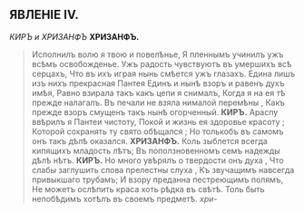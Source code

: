 ## ЯВЛЕНІЕ ІV.
_КИРЪ и ХРИЗАНФЪ_
**ХРИЗАНФЪ.**
> Исполнилъ волю я твою и повелѣнье,
> Я пленнымъ учинилъ ужъ всѣмъ освобожденье.
> Ужъ радость чувствуютъ въ умершихъ всѣ серцахъ,
> Что въ ихъ играя нынь смѣется ужъ глазахъ.
> Едина лишъ изъ нихъ прекрасная Пантея
> Единъ и нынѣ взоръ и равенъ духъ имѣя,
> Равно взирала такъ какъ цепи я снималъ,
> Когда я на ея тѣ прежде налагалъ.
> Въ печали не взяла нималой перемѣны ,
> Какъ прежде взоръ смущенъ такъ нынѣ огорченный.
**КИРЪ.**
> Араспу ввѣрилъ я Пантеи чистоту,
> Покой и жизнь ея здоровье красоту ;
> Которой сохранять ту свято обѣщался ;
> Но толькобъ въ самомъ онъ такъ дѣлѣ оказался.
**ХРИЗАНФЪ.**
> Коль зыблется всегда кипящихъ младость лѣтъ;
> Въ поползновенномъ семъ надежды дѣлѣ нѣтъ.
**КИРЪ.**
> Но много увѣрялъ о твердости онъ духа ,
> Что слабы заглушить слова прелестны слуха ,
> Къ звучащимъ навсегда привыкшаго трубамъ;
> И взору преданна пестреющимъ полямъ,
> Не можетъ ослѣпить краса хоть рѣдка въ свѣтѣ.
> Толь быть непобѣдимъ хотѣлъ въ своемъ предметѣ.
*хри-*